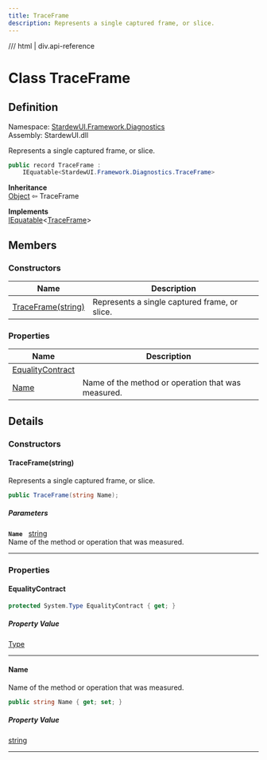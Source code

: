 ```yaml
---
title: TraceFrame
description: Represents a single captured frame, or slice.
---
```


<link rel="stylesheet" href="/StardewUI/stylesheets/reference.css" />

/// html | div.api-reference

# Class TraceFrame

## Definition

<div class="api-definition" markdown>

Namespace: [StardewUI.Framework.Diagnostics](index.md)  
Assembly: StardewUI.dll  

</div>

Represents a single captured frame, or slice.

```cs
public record TraceFrame : 
    IEquatable<StardewUI.Framework.Diagnostics.TraceFrame>
```

**Inheritance**  
[Object](https://learn.microsoft.com/en-us/dotnet/api/system.object) ⇦ TraceFrame

**Implements**  
[IEquatable](https://learn.microsoft.com/en-us/dotnet/api/system.iequatable-1)<[TraceFrame](traceframe.md)>

## Members

### Constructors

 | Name | Description |
| --- | --- |
| [TraceFrame(string)](#traceframestring) | Represents a single captured frame, or slice. | 

### Properties

 | Name | Description |
| --- | --- |
| [EqualityContract](#equalitycontract) |  | 
| [Name](#name) | Name of the method or operation that was measured. | 

## Details

### Constructors

#### TraceFrame(string)

Represents a single captured frame, or slice.

```cs
public TraceFrame(string Name);
```

##### Parameters

**`Name`** &nbsp; [string](https://learn.microsoft.com/en-us/dotnet/api/system.string)  
Name of the method or operation that was measured.

-----

### Properties

#### EqualityContract



```cs
protected System.Type EqualityContract { get; }
```

##### Property Value

[Type](https://learn.microsoft.com/en-us/dotnet/api/system.type)

-----

#### Name

Name of the method or operation that was measured.

```cs
public string Name { get; set; }
```

##### Property Value

[string](https://learn.microsoft.com/en-us/dotnet/api/system.string)

-----

